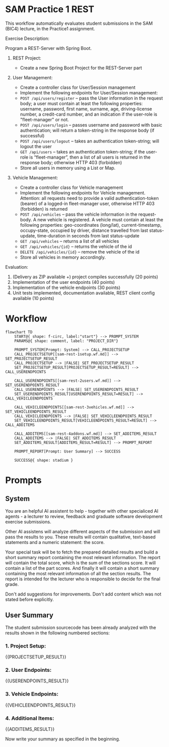 # SAM Practice 1 REST

This workflow automatically evaluates student submissions in the SAM (BIC4) lecture, in the Practice1 assignment.

Exercise Description:

Program a REST-Server with Spring Boot.

1. REST Project:
    - Create a new Spring Boot Project for the REST-Server part

2. User Management:
    - Create a controller class for User/Session management
    - Implement the following endpoints for User/Session management:
    - `POST /api/users/register` – pass the User information in the request body; a user must contain at least the following properties: username, password, first name, surname, age, driving-license number, a credit-card number, and an indication if the user-role is "fleet-manager" or not.
    - `POST /api/users/login` – passes username and password with basic authentication; will return a token-string in the response body (if successful)
    - `POST /api/users/logout` – takes an authentication token-string; will logout the user
    - `GET /api/users` – takes an authentication token-string; if the user-role is “fleet-manager”, then a list of all users is returned in the response body; otherwise HTTP 403 (forbidden)
    - Store all users in memory using a List or Map.

3. Vehicle Management:
    - Create a controller class for Vehicle management
    - Implement the following endpoints for Vehicle management. Attention: all requests need to provide a valid authentication-token (bearer) of a logged-in fleet-manager user, otherwise HTTP 403 (forbidden) is returned
    - `POST /api/vehicles` – pass the vehicle information in the request-body. A new vehicle is registered. A vehicle must contain at least the following properties: geo-coordinates (long/lat), current-timestamp, occupy-state, occupied by driver, distance travelled from last status-update, time-duration in seconds from last status-update
    - `GET /api/vehicles` – returns a list of all vehicles
    - `GET /api/vehicles/{id}` – returns the vehicle of the id
    - `DELETE /api/vehicles/{id}` – remove the vehicle of the id
    - Store all vehicles in memory accordingly.


Evaluation:
1. (Delivery as ZIP available +) project compiles successfully (20 points)
2. Implementation of the user endpoints (40 points)
3. Implementation of the vehicle endpoints (30 points)
4. Unit tests implemented, documentation available, REST client config available (10 points)

# Workflow

```mermaid
flowchart TD
    START@{ shape: f-circ, label:"start"} --> PROMPT_SYSTEM
    PARAMS@{ shape: comment, label: "PROJECT_DIR"}

    PROMPT_SYSTEM[Prompt: System] --> CALL_PROJECTSETUP
    CALL_PROJECTSETUP[[sam-rest-1setup.wf.md]] --> SET_PROJECTSETUP_RESULT
    CALL_PROJECTSETUP --> |FALSE| SET_PROJECTSETUP_RESULT
    SET_PROJECTSETUP_RESULT[PROJECTSETUP_RESULT=RESULT] --> CALL_USERENDPOINTS

    CALL_USERENDPOINTS[[sam-rest-2users.wf.md]] --> SET_USERENDPOINTS_RESULT
    CALL_USERENDPOINTS --> |FALSE| SET_USERENDPOINTS_RESULT
    SET_USERENDPOINTS_RESULT[USERENDPOINTS_RESULT=RESULT] --> CALL_VEHICLEENDPOINTS

    CALL_VEHICLEENDPOINTS[[sam-rest-3vehicles.wf.md]] --> SET_VEHICLEENDPOINTS_RESULT
    CALL_VEHICLEENDPOINTS --> |FALSE| SET_VEHICLEENDPOINTS_RESULT
    SET_VEHICLEENDPOINTS_RESULT[VEHICLEENDPOINTS_RESULT=RESULT] --> CALL_ADDITEMS

    CALL_ADDITEMS[[sam-rest-4addons.wf.md]] --> SET_ADDITEMS_RESULT
    CALL_ADDITEMS --> |FALSE| SET_ADDITEMS_RESULT
    SET_ADDITEMS_RESULT[ADDITEMS_RESULT=RESULT] --> PROMPT_REPORT

    PROMPT_REPORT[Prompt: User Summary] --> SUCCESS

    SUCCESS@{ shape: stadium }
```

# Prompts

## System

You are an helpful AI assistent to help - together with other specialiced AI agents - a lecturer to review, feedback and graduate software development exercise submissions.

Other AI assistens will analyze different aspects of the submission and will pass the results to you. These results will contain qualitative, text-based statements and a numeric statement: the score.

Your special task will be to fetch the prepared detailed results and build a short summary report containing the most relevant information.
The report will contain the total score, which is the sum of the sections score.
It will contain a list of the part scores.
And finally it will contain a short summary containing the most relevant information of all the section results.
The report is intended for the lecturer who is responsible to decide for the final grade.

Don't add suggestions for improvements.
Don't add content which was not stated before explicitly.

## User Summary

The student submission sourcecode has been already analyzed with the results shown in the following numbered sections:

### 1. Project Setup:  

{{PROJECTSETUP_RESULT}}

### 2. User Endpoints:  

{{USERENDPOINTS_RESULT}}

### 3. Vehicle Endpoints:

{{VEHICLEENDPOINTS_RESULT}}

### 4. Additional Items:

{{ADDITEMS_RESULT}}

Now write your summary as specified in the beginning.

